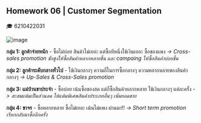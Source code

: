 ## Homework 06 | Customer Segmentation
:mortar_board: 6210422031 


![image](https://user-images.githubusercontent.com/77830438/121920740-86fabb00-cd62-11eb-918c-daaba07f011e.png)


**กลุ่ม 1: ลูกค้าจ่ายหนัก** - ซื้อไม่บ่อย สินค้าไม่เยอะ แต่ซื้อทีหนึ่งใช้เงินเยอะ ซื้อของแพง *-> Cross-sales promotion ชักชูงให้ซื้อสินค้าหลากหลายขึ้น และ campaing ให้ซื้อสินค้าบ่อยขึ้น*

**กลุ่ม 2: ลูกค้าระดับกลางทั่วไป** - ใช้เงินกลางๆ ความถี่ในการซื้อกลางๆ ความหลากหลายของสินค้ากลางๆ *-> Up-Sales & Cross-Sales promotion*

**กลุ่ม 3: แม่บ้านขาประจำ** - ซื้อบ่อย เน้นซื้อของสด แต่ก็ซื้อสินค้าหลากหลาย ใช้เงินกลางๆ แต่ละครั้ง *-> สะสมแต้มเป็นส่วนลด ให้แต้มพิเศษสินค้าประเภทอื่นๆ เพิ่มยอดขาย* 

**กลุ่ม 4: ขาจร** - ซื้อหลากหลาย ซื้อไม่เยอะ เน้นไม่แพง ผ่านมา!! *-> Short term promotion เรียกกลับมาซื้ออีกครั้ง*
